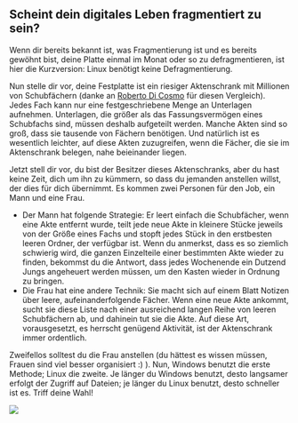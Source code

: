 



<h2>Scheint dein digitales Leben fragmentiert zu sein?</h2>

Wenn dir bereits bekannt ist, was Fragmentierung ist und es bereits gew&ouml;hnt bist, deine Platte einmal im Monat 
oder so zu defragmentieren, ist hier die Kurzversion: Linux benötigt keine Defragmentierung.

Nun stelle dir vor, deine Festplatte ist ein riesiger Aktenschrank mit Millionen von Schubf&auml;chern (danke an <a href="http://www.pps.jussieu.fr/~dicosmo/">Roberto Di Cosmo</a> f&uuml;r diesen Vergleich). Jedes Fach kann nur eine festgeschriebene Menge an Unterlagen aufnehmen. Unterlagen, die gr&ouml;&szlig;er als das Fassungsverm&ouml;gen eines Schubfachs sind, m&uuml;ssen deshalb aufgeteilt werden. Manche Akten sind so gro&szlig;, dass sie tausende von F&auml;chern ben&ouml;tigen. Und nat&uuml;rlich ist es wesentlich leichter, auf diese Akten zuzugreifen, wenn die F&auml;cher, die sie im Aktenschrank belegen, nahe beieinander liegen.

Jetzt stell dir vor, du bist der Besitzer dieses Aktenschranks, aber du hast keine Zeit, dich um ihn zu k&uuml;mmern, so dass du jemanden anstellen willst, der dies f&uuml;r dich &uuml;bernimmt. Es kommen zwei Personen f&uuml;r den Job, ein Mann und eine Frau.

<ul>

<li>Der Mann hat folgende Strategie: Er leert einfach die Schubfächer, wenn eine Akte entfernt wurde, teilt jede neue Akte in kleinere St&uuml;cke jeweils von der Gr&ouml;&szlig;e eines Fachs und stopft jedes St&uuml;ck in den erstbesten leeren Ordner, der verf&uuml;gbar ist. Wenn du anmerkst, dass es so ziemlich schwierig wird, die ganzen Einzelteile einer bestimmten Akte wieder zu finden, bekommst du die Antwort, dass jedes Wochenende ein Dutzend Jungs angeheuert werden m&uuml;ssen, um den Kasten wieder in Ordnung zu bringen.</li>

<li>Die Frau hat eine andere Technik: Sie macht sich auf einem Blatt Notizen &uuml;ber leere, aufeinanderfolgende F&auml;cher. Wenn eine neue Akte ankommt, sucht sie diese Liste nach einer ausreichend langen Reihe von leeren Schubf&auml;chern ab, und dahinein tut sie die Akte. Auf diese Art, vorausgesetzt, es herrscht genügend Aktivität, ist der Aktenschrank immer ordentlich.</li>

</ul>

Zweifellos solltest du die Frau anstellen (du h&auml;ttest es wissen m&uuml;ssen, Frauen sind viel besser organisiert :) ). Nun, Windows benutzt die erste Methode; Linux die zweite. Je l&auml;nger du Windows benutzt, desto langsamer erfolgt der Zugriff auf Dateien; je l&auml;nger du Linux benutzt, desto schneller ist es. Triff deine Wahl!

<img src="Images/defragment.png" />




